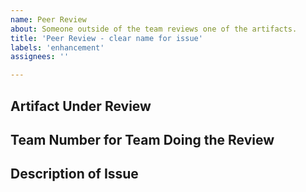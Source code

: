 ```yaml
---
name: Peer Review
about: Someone outside of the team reviews one of the artifacts.
title: 'Peer Review - clear name for issue'
labels: 'enhancement'
assignees: ''

---
```


## Artifact Under Review

## Team Number for Team Doing the Review

## Description of Issue

